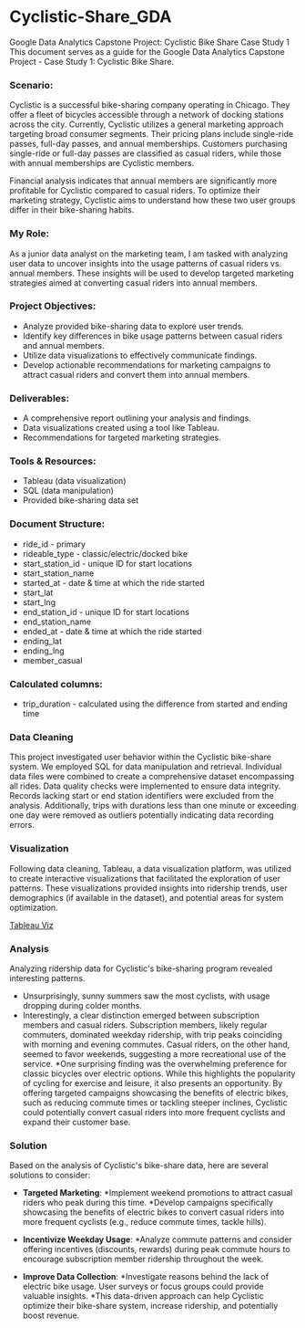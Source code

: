 # Cyclistic-Share_GDA

Google Data Analytics Capstone Project: Cyclistic Bike Share Case Study 1
This document serves as a guide for the Google Data Analytics Capstone Project - Case Study 1: Cyclistic Bike Share.

### Scenario:
Cyclistic is a successful bike-sharing company operating in Chicago. They offer a fleet of bicycles accessible through a network of docking stations across the city. Currently, Cyclistic utilizes a general marketing approach targeting broad consumer segments. Their pricing plans include single-ride passes, full-day passes, and annual memberships. Customers purchasing single-ride or full-day passes are classified as casual riders, while those with annual memberships are Cyclistic members.

Financial analysis indicates that annual members are significantly more profitable for Cyclistic compared to casual riders. To optimize their marketing strategy, Cyclistic aims to understand how these two user groups differ in their bike-sharing habits.

### My Role:
As a junior data analyst on the marketing team, I am tasked with analyzing user data to uncover insights into the usage patterns of casual riders vs. annual members. These insights will be used to develop targeted marketing strategies aimed at converting casual riders into annual members.

### Project Objectives:
* Analyze provided bike-sharing data to explore user trends.
* Identify key differences in bike usage patterns between casual riders and annual members.
* Utilize data visualizations to effectively communicate findings.
* Develop actionable recommendations for marketing campaigns to attract casual riders and convert them into annual members.

### Deliverables:
* A comprehensive report outlining your analysis and findings.
* Data visualizations created using a tool like Tableau.
* Recommendations for targeted marketing strategies.

### Tools & Resources:
* Tableau (data visualization)
* SQL (data manipulation)
* Provided bike-sharing data set

### Document Structure:
* ride_id - primary
* rideable_type - classic/electric/docked bike
* start_station_id - unique ID for start locations
* start_station_name 
* started_at - date & time at which the ride started
* start_lat
* start_lng
* end_station_id - unique ID for start locations
* end_station_name
* ended_at - date & time at which the ride started
* ending_lat
* ending_lng
* member_casual

### Calculated columns: 
* trip_duration - calculated using the difference from started and ending time

### Data Cleaning
This project investigated user behavior within the Cyclistic bike-share system.  We employed SQL for data manipulation and retrieval. Individual data files were combined to create a comprehensive dataset encompassing all rides. Data quality checks were implemented to ensure data integrity. Records lacking start or end station identifiers were excluded from the analysis. Additionally, trips with durations less than one minute or exceeding one day were removed as outliers potentially indicating data recording errors.

### Visualization 
Following data cleaning, Tableau, a data visualization platform, was utilized to create interactive visualizations that facilitated the exploration of user patterns. These visualizations provided insights into ridership trends, user demographics (if available in the dataset), and potential areas for system optimization.

[Tableau Viz](https://public.tableau.com/app/profile/atul.raj4327/viz/CyclisticBikeShare_17124258012150/Dashboard2)

### Analysis
Analyzing ridership data for Cyclistic's bike-sharing program revealed interesting patterns. 
* Unsurprisingly, sunny summers saw the most cyclists, with usage dropping during colder months.
* Interestingly, a clear distinction emerged between subscription members and casual riders. Subscription members, likely regular commuters, dominated weekday ridership, with trip peaks coinciding with morning and evening commutes. Casual riders, on the other hand, seemed to favor weekends, suggesting a more recreational use of the service.
*One surprising finding was the overwhelming preference for classic bicycles over electric options. While this highlights the popularity of cycling for exercise and leisure, it also presents an opportunity. By offering targeted campaigns showcasing the benefits of electric bikes, such as reducing commute times or tackling steeper inclines, Cyclistic could potentially convert casual riders into more frequent cyclists and expand their customer base.

### Solution
Based on the analysis of Cyclistic's bike-share data, here are several solutions to consider:

* **Targeted Marketing**:
  *Implement weekend promotions to attract casual riders who peak during this time.
  *Develop campaigns specifically showcasing the benefits of electric bikes to convert casual riders into more frequent cyclists (e.g., reduce commute times, tackle hills).

* **Incentivize Weekday Usage**:
  *Analyze commute patterns and consider offering incentives (discounts, rewards) during peak commute hours to encourage subscription member ridership throughout the week.

* **Improve Data Collection**:
  *Investigate reasons behind the lack of electric bike usage. User surveys or focus groups could provide valuable insights.
  *This data-driven approach can help Cyclistic optimize their bike-share system, increase ridership, and potentially boost revenue.
